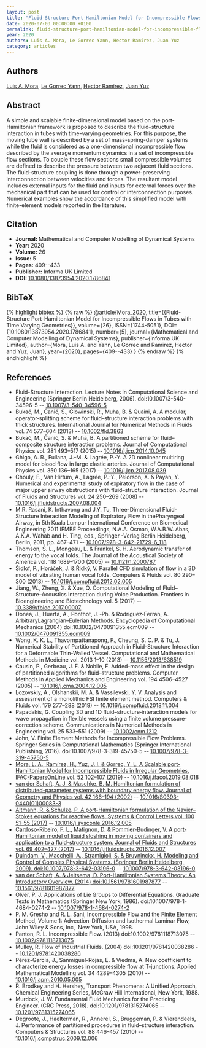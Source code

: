 ```yaml
---
layout: post
title: "Fluid-Structure Port-Hamiltonian Model for Incompressible Flows in Tubes with Time Varying Geometries"
date: 2020-07-03 00:00:00 +0100
permalink: fluid-structure-port-hamiltonian-model-for-incompressible-flows-in-tubes-with-time-varying-geometries
year: 2020
authors: Luis A. Mora, Le Gorrec Yann, Hector Ramirez, Juan Yuz
category: articles
---
```

 
## Authors
[Luis A. Mora](authors/luis_a_mora), [Le Gorrec Yann](authors/yann_le_gorrec), [Hector Ramirez](authors/hector_ramirez), [Juan Yuz](authors/juan_i_yuz)
 
## Abstract
 A simple and scalable finite-dimensional model based on the port-Hamiltonian framework is proposed to describe the fluid–structure interaction in tubes with time-varying geometries. For this purpose, the moving tube wall is described by a set of mass-spring-damper systems while the fluid is considered as a one-dimensional incompressible flow described by the average momentum dynamics in a set of incompressible flow sections. To couple these flow sections small compressible volumes are defined to describe the pressure between two adjacent fluid sections. The fluid-structure coupling is done through a power-preserving interconnection between velocities and forces. The resultant model includes external inputs for the fluid and inputs for external forces over the mechanical part that can be used for control or interconnection purposes. Numerical examples show the accordance of this simplified model with finite-element models reported in the literature.
 
## Citation
- **Journal:** Mathematical and Computer Modelling of Dynamical Systems
- **Year:** 2020
- **Volume:** 26
- **Issue:** 5
- **Pages:** 409--433
- **Publisher:** Informa UK Limited
- **DOI:** [10.1080/13873954.2020.1786841](https://doi.org/10.1080/13873954.2020.1786841)
 
## BibTeX
{% highlight bibtex %}
{% raw %}
@article{Mora_2020,
  title={{Fluid-Structure Port-Hamiltonian Model for Incompressible Flows in Tubes with Time Varying Geometries}},
  volume={26},
  ISSN={1744-5051},
  DOI={10.1080/13873954.2020.1786841},
  number={5},
  journal={Mathematical and Computer Modelling of Dynamical Systems},
  publisher={Informa UK Limited},
  author={Mora, Luis A. and Yann, Le Gorrec and Ramirez, Hector and Yuz, Juan},
  year={2020},
  pages={409--433}
}
{% endraw %}
{% endhighlight %}
 
## References
- Fluid-Structure Interaction. Lecture Notes in Computational Science and Engineering (Springer Berlin Heidelberg, 2006). doi:10.1007/3-540-34596-5 -- [10.1007/3-540-34596-5](https://doi.org/10.1007/3-540-34596-5)
- Bukač, M., Čanić, S., Glowinski, R., Muha, B. & Quaini, A. A modular, operator‐splitting scheme for fluid–structure interaction problems with thick structures. International Journal for Numerical Methods in Fluids vol. 74 577–604 (2013) -- [10.1002/fld.3863](https://doi.org/10.1002/fld.3863)
- Bukač, M., Čanić, S. & Muha, B. A partitioned scheme for fluid–composite structure interaction problems. Journal of Computational Physics vol. 281 493–517 (2015) -- [10.1016/j.jcp.2014.10.045](https://doi.org/10.1016/j.jcp.2014.10.045)
- Ghigo, A. R., Fullana, J.-M. & Lagrée, P.-Y. A 2D nonlinear multiring model for blood flow in large elastic arteries. Journal of Computational Physics vol. 350 136–165 (2017) -- [10.1016/j.jcp.2017.08.039](https://doi.org/10.1016/j.jcp.2017.08.039)
- Chouly, F., Van Hirtum, A., Lagrée, P.-Y., Pelorson, X. & Payan, Y. Numerical and experimental study of expiratory flow in the case of major upper airway obstructions with fluid–structure interaction. Journal of Fluids and Structures vol. 24 250–269 (2008) -- [10.1016/j.jfluidstructs.2007.08.004](https://doi.org/10.1016/j.jfluidstructs.2007.08.004)
- M.R. Rasani, K. Inthavong and J.Y. Tu, Three-Dimensional Fluid-Structure Interaction Modeling of Expiratory Flow in thePharyngeal Airway, in 5th Kuala Lumpur International Conference on Biomedical Engineering 2011 IFMBE Proceedings, N.A.A. Osman, W.A.B.W. Abas, A.K.A. Wahab and H. Ting, eds., Springer -Verlag Berlin Heidelberg, Berlin, 2011, pp. 467–471 -- [10.1007/978-3-642-21729-6_118](https://doi.org/10.1007/978-3-642-21729-6_118)
- Thomson, S. L., Mongeau, L. & Frankel, S. H. Aerodynamic transfer of energy to the vocal folds. The Journal of the Acoustical Society of America vol. 118 1689–1700 (2005) -- [10.1121/1.2000787](https://doi.org/10.1121/1.2000787)
- Šidlof, P., Horáček, J. & Řidký, V. Parallel CFD simulation of flow in a 3D model of vibrating human vocal folds. Computers &amp; Fluids vol. 80 290–300 (2013) -- [10.1016/j.compfluid.2012.02.005](https://doi.org/10.1016/j.compfluid.2012.02.005)
- Jiang, W., Zheng, X. & Xue, Q. Computational Modeling of Fluid–Structure–Acoustics Interaction during Voice Production. Frontiers in Bioengineering and Biotechnology vol. 5 (2017) -- [10.3389/fbioe.2017.00007](https://doi.org/10.3389/fbioe.2017.00007)
- Donea, J., Huerta, A., Ponthot, J. ‐Ph. & Rodríguez‐Ferran, A. Arbitrary<scp>L</scp>agrangian–<scp>E</scp>ulerian Methods. Encyclopedia of Computational Mechanics (2004) doi:10.1002/0470091355.ecm009 -- [10.1002/0470091355.ecm009](https://doi.org/10.1002/0470091355.ecm009)
- Wong, K. K. L., Thavornpattanapong, P., Cheung, S. C. P. & Tu, J. Numerical Stability of Partitioned Approach in Fluid-Structure Interaction for a Deformable Thin-Walled Vessel. Computational and Mathematical Methods in Medicine vol. 2013 1–10 (2013) -- [10.1155/2013/638519](https://doi.org/10.1155/2013/638519)
- Causin, P., Gerbeau, J. F. & Nobile, F. Added-mass effect in the design of partitioned algorithms for fluid–structure problems. Computer Methods in Applied Mechanics and Engineering vol. 194 4506–4527 (2005) -- [10.1016/j.cma.2004.12.005](https://doi.org/10.1016/j.cma.2004.12.005)
- Lozovskiy, A., Olshanskii, M. A. & Vassilevski, Y. V. Analysis and assessment of a monolithic FSI finite element method. Computers &amp; Fluids vol. 179 277–288 (2019) -- [10.1016/j.compfluid.2018.11.004](https://doi.org/10.1016/j.compfluid.2018.11.004)
- Papadakis, G. Coupling 3D and 1D fluid–structure‐interaction models for wave propagation in flexible vessels using a finite volume pressure‐correction scheme. Communications in Numerical Methods in Engineering vol. 25 533–551 (2009) -- [10.1002/cnm.1212](https://doi.org/10.1002/cnm.1212)
- John, V. Finite Element Methods for Incompressible Flow Problems. Springer Series in Computational Mathematics (Springer International Publishing, 2016). doi:10.1007/978-3-319-45750-5 -- [10.1007/978-3-319-45750-5](https://doi.org/10.1007/978-3-319-45750-5)
- [Mora, L. A., Ramírez, H., Yuz, J. I. & Gorrec, Y. L. A Scalable port-Hamiltonian Model for Incompressible Fluids in Irregular Geometries. IFAC-PapersOnLine vol. 52 102–107 (2019)](a-scalable-port-hamiltonian-model-for-incompressible-fluids-in-irregular-geometries) -- [10.1016/j.ifacol.2019.08.018](https://doi.org/10.1016/j.ifacol.2019.08.018)
- [van der Schaft, A. J. & Maschke, B. M. Hamiltonian formulation of distributed-parameter systems with boundary energy flow. Journal of Geometry and Physics vol. 42 166–194 (2002)](hamiltonian-formulation-of-distributed-parameter-systems-with-boundary-energy-flow) -- [10.1016/S0393-0440(01)00083-3](https://doi.org/10.1016/S0393-0440(01)00083-3)
- [Altmann, R. & Schulze, P. A port-Hamiltonian formulation of the Navier–Stokes equations for reactive flows. Systems &amp; Control Letters vol. 100 51–55 (2017)](a-port-hamiltonian-formulation-of-the-navier-stokes-equations-for-reactive-flows) -- [10.1016/j.sysconle.2016.12.005](https://doi.org/10.1016/j.sysconle.2016.12.005)
- [Cardoso-Ribeiro, F. L., Matignon, D. & Pommier-Budinger, V. A port-Hamiltonian model of liquid sloshing in moving containers and application to a fluid-structure system. Journal of Fluids and Structures vol. 69 402–427 (2017)](a-port-hamiltonian-model-of-liquid-sloshing-in-moving-containers-and-application-to-a-fluid-structure-system) -- [10.1016/j.jfluidstructs.2016.12.007](https://doi.org/10.1016/j.jfluidstructs.2016.12.007)
- [Duindam, V., Macchelli, A., Stramigioli, S. & Bruyninckx, H. Modeling and Control of Complex Physical Systems. (Springer Berlin Heidelberg, 2009). doi:10.1007/978-3-642-03196-0](modeling-and-control-of-complex-physical-systems) -- [10.1007/978-3-642-03196-0](https://doi.org/10.1007/978-3-642-03196-0)
- [van der Schaft, A. & Jeltsema, D. Port-Hamiltonian Systems Theory: An Introductory Overview. (2014) doi:10.1561/9781601987877](port-hamiltonian-systems-theory-an-introductory-overview) -- [10.1561/9781601987877](https://doi.org/10.1561/9781601987877)
- Olver, P. J. Applications of Lie Groups to Differential Equations. Graduate Texts in Mathematics (Springer New York, 1986). doi:10.1007/978-1-4684-0274-2 -- [10.1007/978-1-4684-0274-2](https://doi.org/10.1007/978-1-4684-0274-2)
- P. M. Gresho and R. L. Sani, Incompressible Flow and the Finite Element Method, Volume 1: Advection-Diffusion and Isothermal Laminar Flow, John Wiley & Sons, Inc,  New York, USA, 1998.
- Panton, R. L. Incompressible Flow. (2013) doi:10.1002/9781118713075 -- [10.1002/9781118713075](https://doi.org/10.1002/9781118713075)
- Mulley, R. Flow of Industrial Fluids. (2004) doi:10.1201/9781420038286 -- [10.1201/9781420038286](https://doi.org/10.1201/9781420038286)
- Pérez-García, J., Sanmiguel-Rojas, E. & Viedma, A. New coefficient to characterize energy losses in compressible flow at T-junctions. Applied Mathematical Modelling vol. 34 4289–4305 (2010) -- [10.1016/j.apm.2010.05.005](https://doi.org/10.1016/j.apm.2010.05.005)
- R. Brodkey and H. Hershey, Transport Phenomena: A Unified Approach, Chemical Engineering Series, McGraw Hill International, New York, 1988.
- Murdock, J. W. Fundamental Fluid Mechanics for the Practicing Engineer. (CRC Press, 2018). doi:10.1201/9781315274065 -- [10.1201/9781315274065](https://doi.org/10.1201/9781315274065)
- Degroote, J., Haelterman, R., Annerel, S., Bruggeman, P. & Vierendeels, J. Performance of partitioned procedures in fluid–structure interaction. Computers &amp; Structures vol. 88 446–457 (2010) -- [10.1016/j.compstruc.2009.12.006](https://doi.org/10.1016/j.compstruc.2009.12.006)

